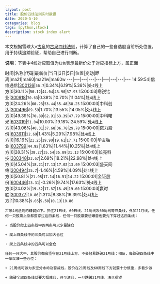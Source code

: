 ```yaml
---
layout: post
title: 股价四线法则实时数据
date: 2020-5-10
categories: blog
tags: [python,stock]
description: stock index alert
---
```



本文根据雪球大v[古泉](https://xueqiu.com/u/7148646888)的[古泉四线法则](https://xueqiu.com/7148646888/130498192)，计算了自己的一些自选股当前所处位置，用于持续追踪验证，帮助自己进行判断。

**说明**：下表中4线对应取值为`红色`表示最新价处于对应指标上方，属正面

时间|名称|代码|最新价|当日|3日|5日|位置|变动|距离|ma21|ma60|ma21w|ma60w
---|---|---|---|---|---|---|---|---
14:59:54|信维通信|[300136](https://xueqiu.com/S/SZ300136)|`56.7`|0.34%|6.19%|5.36%|处`4`线上方|0|30.11%|`50.12`|`44.04`|`43.90`|`37.95`
15:00:03|寒锐钴业|[300618](https://xueqiu.com/S/SZ300618)|`70.63`|0.38%|10.70%|11.04%|处`4`线上方|0|24.26%|`60.23`|`53.44`|`55.48`|`58.25`
15:00:03|中科创达|[300496](https://xueqiu.com/S/SZ300496)|`89.59`|1.70%|13.55%|14.05%|处`4`线上方|0|49.39%|`70.89`|`62.91`|`63.39`|`47.79`
15:00:00|中科曙光|[603019](https://xueqiu.com/S/SH603019)|`51.04`|10.00%|19.18%|24.59%|处`4`线上方|0|43.06%|`40.31`|`37.68`|`36.78`|`29.78`
15:00:00|诺力股份|[603611](https://xueqiu.com/S/SH603611)|`22.69`|1.43%|5.29%|7.98%|处`4`线上方|0|16.16%|`21.25`|`19.90`|`19.61`|`17.71`
15:00:00|华友钴业|[603799](https://xueqiu.com/S/SH603799)|`44.92`|1.63%|11.44%|10.35%|处`4`线上方|0|28.31%|`38.27`|`35.54`|`35.89`|`31.13`
15:00:03|长亮科技|[300348](https://xueqiu.com/S/SZ300348)|`23.67`|2.69%|18.21%|22.98%|处`4`线上方|0|45.04%|`18.21`|`17.13`|`17.02`|`13.69`
15:00:03|盛天网络|[300494](https://xueqiu.com/S/SZ300494)|`25.7`|-1.46%|4.59%|4.09%|处`4`线上方|0|50.81%|`21.98`|`17.14`|`16.51`|`14.22`
15:00:01|金证股份|[600446](https://xueqiu.com/S/SH600446)|`23.31`|-0.26%|9.74%|17.63%|处`4`线上方|0|24.02%|`19.32`|`17.87`|`18.49`|`19.60`
15:00:03|赢时胜|[300377](https://xueqiu.com/S/SZ300377)|`10.86`|1.31%|8.38%|16.39%|处`4`线上方|1|10.38%|`9.05`|`9.50`|`10.13`|`10.86`

```
古泉4线法则的精髓如下。抓住21日线、60日线、21周线及60周线等四条线，外加21月线，任何一只股票上涨都要穿过这四条线，任何一只股票要想爆雷也要先下穿过这四条线：

+ 当股价爬上四条线中的两条可以少量建仓

+ 爬上四条线中的三条可以加大仓位

+ 爬上四条线中的四条可以全仓

任何一只大牛，其股价都会坚守在21月线上方，不会轻易跌破21月线；相反，每跌破四条线中一条就减一些仓位：

+ 21周线可做为多空分水岭及警戒线，股价在21周线及60周线下方就要十分慎重，多看少做

+ 跌破全部四条线就要大幅减仓，甚至清仓，一旦跌破21月线，清仓观望
```